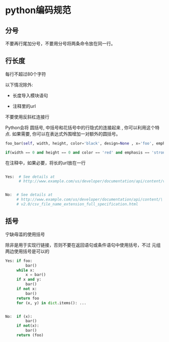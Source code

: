 # python编码规范

## 分号

不要再行尾加分号，不要用分号将两条命令放在同一行。

## 行长度

每行不超过80个字符

以下情况除外:

- 长度导入模块语句

- 注释里的url

不要使用反斜杠连接行

Python会将 圆括号, 中括号和花括号中的行隐式的连接起来 , 你可以利用这个特点. 如果需要, 你可以在表达式外围增加一对额外的圆括号。

```Python
foo_bar(self, width, height, color='black', design=None , x='foo', emphasis=None, highlight=None)

if(width == 0 and height == 0 and color == 'red' and emphasis == 'strong'):
```

在注释中，如果必要，将长的url放在一行

```python

Yes:  # See details at
      # http://www.example.com/us/developer/documentation/api/content/v2.0/csv_file_name_extension_full_specification.html

```

```python

No:  # See details at
     # http://www.example.com/us/developer/documentation/api/content/\
     # v2.0/csv_file_name_extension_full_specification.html

```

## 括号

宁缺毋滥的使用括号

除非是用于实现行链接，否则不要在返回语句或条件语句中使用括号，不过 元组两边使用括号是可以的

```python
Yes: if foo:
         bar()
     while x:
         x = bar()
     if x and y:
         bar()
     if not x:
         bar()
     return foo
     for (x, y) in dict.items(): ...
```

```python

No:  if (x):
         bar()
     if not(x):
         bar()
     return (foo)

```
